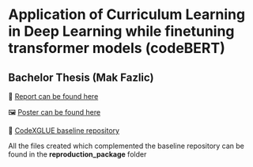 # Application of Curriculum Learning in Deep Learning while finetuning transformer models (codeBERT)
## Bachelor Thesis (Mak Fazlic)

📜 [Report can be found here](report.pdf)

🖼️ [Poster can be found here](poster.pdf)

🚩 [CodeXGLUE baseline repository](https://github.com/microsoft/CodeXGLUE)

All the files created which complemented the baseline repository can be found in the **reproduction_package** folder
